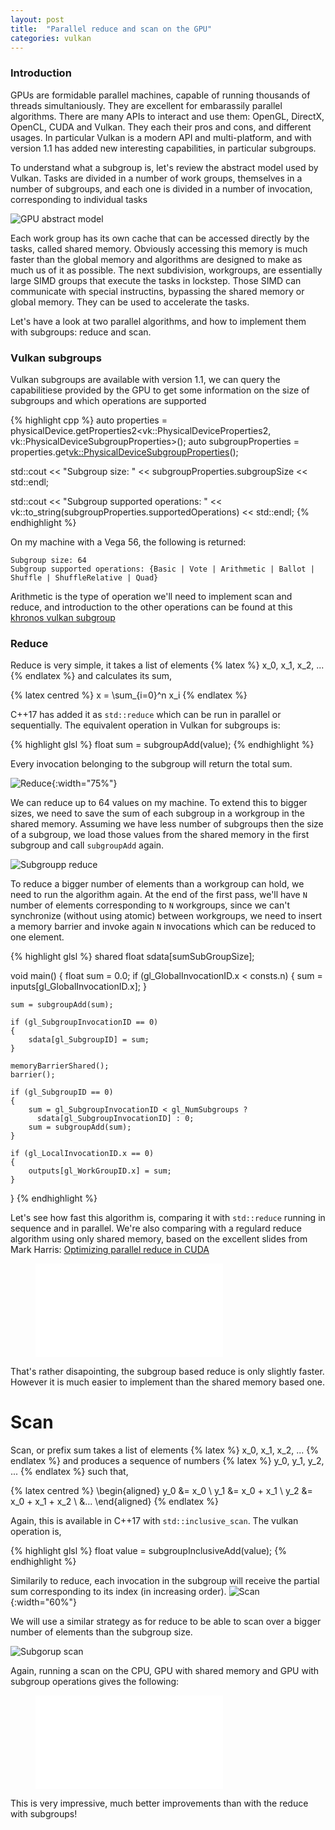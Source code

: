 ```yaml
---
layout: post
title:  "Parallel reduce and scan on the GPU"
categories: vulkan
---
```


### Introduction

GPUs are formidable parallel machines, capable of running thousands of threads simultaniously. They are excellent for embarassily parallel algorithms. There are many APIs to interact and use them: OpenGL, DirectX, OpenCL, CUDA and Vulkan. They each their pros and cons, and different usages. In particular Vulkan is a modern API and multi-platform, and with version 1.1 has added new interesting capabilities, in particular subgroups. 

To understand what a subgroup is, let's review the abstract model used by Vulkan. Tasks are divided in a number of work groups, themselves in a number of subgroups, and each one is divided in a number of invocation, corresponding to individual tasks

![GPU abstract model](/blog/assets/gpu.png)

Each work group has its own cache that can be accessed directly by the tasks, called shared memory. Obviously accessing this memory is much faster than the global memory and algorithms are designed to make as much us of it as possible.
The next subdivision, workgroups, are essentially large SIMD groups that execute the tasks in lockstep. Those SIMD can communicate with special instructins, bypassing the shared memory or global memory. They can be used to accelerate the tasks.

Let's have a look at two parallel algorithms, and how to implement them with subgroups: reduce and scan.

### Vulkan subgroups

Vulkan subgroups are available with version 1.1, we can query the capabilitiese provided by the GPU to get some information on the size of subgroups and which operations are supported

{% highlight cpp %}
auto properties = 
  physicalDevice.getProperties2<vk::PhysicalDeviceProperties2, vk::PhysicalDeviceSubgroupProperties>();
auto subgroupProperties = 
  properties.get<vk::PhysicalDeviceSubgroupProperties>();

std::cout << "Subgroup size: " 
          << subgroupProperties.subgroupSize 
          << std::endl;

std::cout << "Subgroup supported operations: " 
          << vk::to_string(subgroupProperties.supportedOperations) 
          << std::endl;
{% endhighlight %}

On my machine with a Vega 56, the following is returned:

    Subgroup size: 64
    Subgroup supported operations: {Basic | Vote | Arithmetic | Ballot | Shuffle | ShuffleRelative | Quad}

Arithmetic is the type of operation we'll need to implement scan and reduce, and introduction to the other operations can be found at this [khronos vulkan subgroup](https://www.khronos.org/blog/vulkan-subgroup-tutorial)

### Reduce

Reduce is very simple, it takes a list of elements {% latex %} x_0, x_1, x_2, ... {% endlatex %} and calculates its sum,

{% latex centred %} 
x = \sum_{i=0}^n x_i
{% endlatex %}

C++17 has added it as `std::reduce` which can be run in parallel or sequentially.
The equivalent operation in Vulkan for subgroups is:

{% highlight glsl %}
float sum = subgroupAdd(value);
{% endhighlight %}

Every invocation belonging to the subgroup will return the total sum.

![Reduce](/blog/assets/reduce.png){:width="75%"}

We can reduce up to 64 values on my machine. To extend this to bigger sizes, we need to save the sum of each subgroup in a workgroup in the shared memory. Assuming we have less number of subgroups then the size of a subgroup, we load those values from the shared memory in the first subgroup and call `subgroupAdd` again. 

![Subgroupp reduce](/blog/assets/subgroup_reduce.png)

To reduce a bigger number of elements than a workgroup can hold, we need to run the algorithm again. At the end of the first pass, we'll have `N` number of elements corresponding to `N` workgroups, since we can't synchronize (without using atomic) between workgroups, we need to insert a memory barrier and invoke again `N` invocations which can be reduced to one element.

{% highlight glsl %}
shared float sdata[sumSubGroupSize];

void main()
{
    float sum = 0.0;
    if (gl_GlobalInvocationID.x < consts.n)
    {
        sum = inputs[gl_GlobalInvocationID.x];
    }

    sum = subgroupAdd(sum);

    if (gl_SubgroupInvocationID == 0)
    {
        sdata[gl_SubgroupID] = sum;
    }

    memoryBarrierShared();
    barrier();

    if (gl_SubgroupID == 0)
    {
        sum = gl_SubgroupInvocationID < gl_NumSubgroups ? 
          sdata[gl_SubgroupInvocationID] : 0;
        sum = subgroupAdd(sum);
    }

    if (gl_LocalInvocationID.x == 0)
    {
        outputs[gl_WorkGroupID.x] = sum;
    }
}
{% endhighlight %}

Let's see how fast this algorithm is, comparing it with `std::reduce` running in sequence and in parallel. We're also comparing with a regulard reduce algorithm using only shared memory, based on the excellent slides from Mark Harris: [Optimizing parallel reduce in CUDA](https://developer.download.nvidia.com/assets/cuda/files/reduction.pdf)

<figure>
  <embed type="image/svg+xml" src="/blog/assets/reduce.svg" />
</figure>

That's rather disapointing, the subgroup based reduce is only slightly faster. However it is much easier to implement than the shared memory based one.

# Scan

Scan, or prefix sum takes a list of elements {% latex %} x_0, x_1, x_2, ... {% endlatex %} and produces a sequence of numbers {% latex %} y_0, y_1, y_2, ... {% endlatex %} such that,

{% latex centred %}
\begin{aligned}
y_0 &= x_0 \\
y_1 &= x_0 + x_1 \\
y_2 &= x_0 + x_1 + x_2 \\
&...
\end{aligned}
{% endlatex %}

Again, this is available in C++17 with `std::inclusive_scan`. The vulkan operation is,

{% highlight glsl %}
float value = subgroupInclusiveAdd(value);
{% endhighlight %}

Similarily to reduce, each invocation in the subgroup will receive the partial sum corresponding to its index (in increasing order).
![Scan](/blog/assets/scan.png){:width="60%"}

We will use a similar strategy as for reduce to be able to scan over a bigger number of elements than the subgroup size.

![Subgorup scan](/blog/assets/subgroup_scan.png)

Again, running a scan on the CPU, GPU with shared memory and GPU with subgroup operations gives the following:

<figure>
  <embed type="image/svg+xml" src="/blog/assets/scan.svg" />
</figure>

This is very impressive, much better improvements than with the reduce with subgroups!